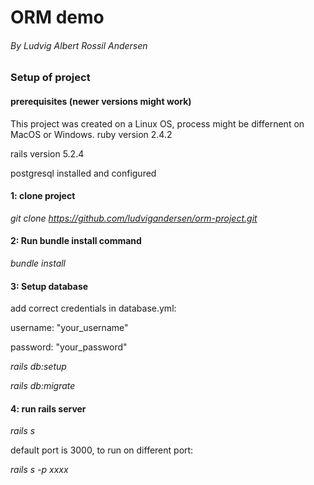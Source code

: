 # ORM demo
###### By Ludvig Albert Rossil Andersen

### Setup of project

#### prerequisites (newer versions might work)
This project was created on a Linux OS, process might be differnent on MacOS or Windows.
ruby version 2.4.2

rails version 5.2.4

postgresql installed and configured

#### 1: clone project
_git clone https://github.com/ludvigandersen/orm-project.git_

#### 2: Run bundle install command
_bundle install_

#### 3: Setup database
add correct credentials in database.yml:

  username: "your_username"
  
  password: "your_password"

_rails db:setup_

_rails db:migrate_

#### 4: run rails server
_rails s_

default port is 3000, to run on different port:

_rails s -p xxxx_
